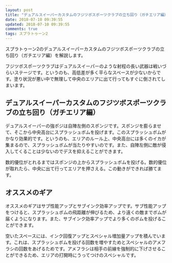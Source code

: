 ```yaml
---
layout: post
title: "デュアルスイーパーカスタムのフジツボスポーツクラブの立ち回り（ガチエリア編）"
date: 2018-07-10 09:39:55
updated: 2018-07-10 09:39:55
comments: true
tags: スプラトゥーン2
---
```


スプラトゥーン2のデュアルスイーパーカスタムのフジツボスポーツクラブの立ち回り（ガチエリア編）を解説します。

フジツボスポーツクラブはデュアルスイーパーのような射程の長い武器は戦いづらいステージです。というのも、高低差が多く平らなスペースが少ないからです。塗り状況が悪い中で無理して中央のエリアに出て行ってもすぐに倒されてしまいます。

## デュアルスイーパーカスタムのフジツボスポーツクラブの立ち回り（ガチエリア編）

デュアルスイーパーの強ポジは自陣左側のスポンジです。スポンジを膨らませて、そこから中央高台にスプラッシュボムを投げます。このスプラッシュボムがかなり効果的です。というのも、エリアのルール上、中央高台には多くのイカが集まるので、スプラッシュボムが当たりやすいのです。また、自陣左側に敵が侵入してくることは少ないのでデスを抑えることができます。

数的優位がとれるまではスポンジの上からスプラッシュボムを投げる。数的優位が取れたら、中央に出て行ってエリアを押さえる。この動きができれば勝てます。

## オススメのギア

オススメのギアはサブ性能アップとサブインク効率アップです。サブ性能アップをつけると、スプラッシュボムの飛距離が伸びるため、より遠くの敵までボムが届くようになります。また、サブインク効率アップでより多くのボムを投げることができます。

空いたスペースには、インク回復アップとスペシャル増加量アップを積んでいます。これは、スプラッシュボムを投げる回数を増やすためとスペシャルのアメフラシの回数をあげるためです。アメフラシは相手の前線を強制的に下げさせることができるため、エリアの打開時にうってつけのスペシャルです。

